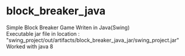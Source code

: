 # block_breaker_java

Simple Block Breaker Game Writen in Java(Swing)
<br>Executable jar file in location : "swing_project/out/artifacts/block_breaker_java_jar/swing_project.jar"
<br>Worked with java 8

